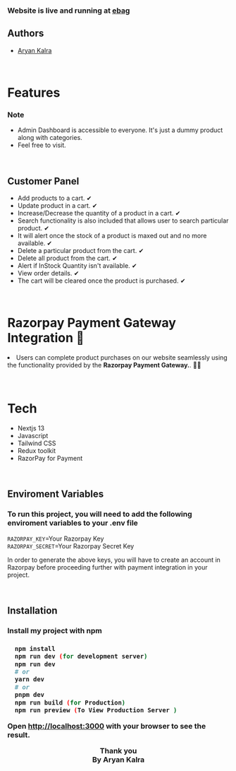 <h3>Website is live and running at  <a href="https://ebag-git-master-a-ryan-kalra.vercel.app/">ebag</a>
</h3>
<h2>Authors</h2>
<ul>
<li><a href="https://github.com/A-ryan-Kalra">Aryan Kalra</a></li>
</ul>
</br>

<h1>Features</h1>

<h3>Note</h3>
<ul>
<li>Admin Dashboard is accessible to everyone. It's just a dummy product along with categories. </li>
<li>Feel free to visit.</li>
</ul>
</br>

 <h2>Customer Panel</h2>
  <ul>
  <li>Add products to a cart. ✔</li>
  <li>Update product in a cart. ✔</li>
  <li>Increase/Decrease the quantity of a product in a cart. ✔</li>
  <li>Search functionality is also included that allows user to search particular product. ✔</li>
  <li>It will alert once the stock of a product is maxed out and no more available. ✔</li>
  <li>Delete a particular product from the cart. ✔</li>
  <li>Delete all product from the cart. ✔</li>
  <li>Alert if InStock Quantity isn't available. ✔</li>
  <li>View order details. ✔</li>
  <li>The cart will be cleared once the product is purchased. ✔</li>
  </ul>
</br>

<h1>Razorpay Payment Gateway Integration  💸</h1>
<li>Users can complete product purchases on our website seamlessly using the functionality provided by the <strong>Razorpay Payment Gateway.</strong>. 🥳🥳</li>
</br>
</br>

<h1>Tech</h1>
<ul>
<li>Nextjs 13</li>
<li>Javascript</li>
<li>Tailwind CSS</li>
<li>Redux toolkit</li>
<li>RazorPay for Payment</li>
</ul>

</br>
<h2>Enviroment Variables</h2>
<h3>To run this project, you will need to add the following enviroment variables to your .env file</h3>

<code>RAZORPAY_KEY</code>=Your Razorpay Key
</br>
<code>RAZORPAY_SECRET</code>=Your Razorpay Secret Key

In order to generate the above keys, you will have to create an account in Razorpay before proceeding further with payment integration in your project.

</br>

<h2>Installation</h2>
<h3>Install my project with npm<h3>

```bash
  npm install
  npm run dev (for development server)
  npm run dev
  # or
  yarn dev
  # or
  pnpm dev
  npm run build (for Production)
  npm run preview (To View Production Server )

```

Open <a href='http://localhost:3000'>http://localhost:3000</a> with your browser to see the result.

<div align="center">

Thank you\
By Aryan Kalra

</div>
